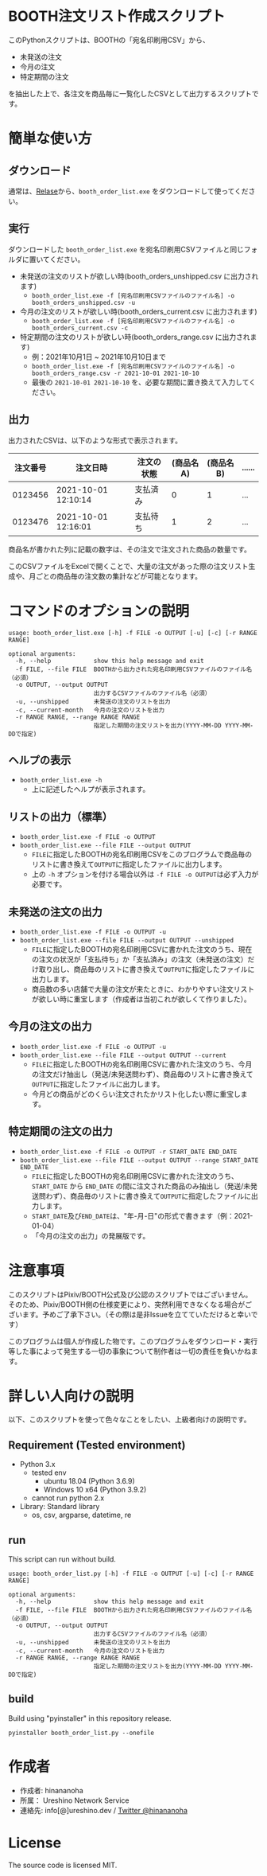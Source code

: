# BOOTH注文リスト作成スクリプト
このPythonスクリプトは、BOOTHの「宛名印刷用CSV」から、
- 未発送の注文
- 今月の注文
- 特定期間の注文

を抽出した上で、各注文を商品毎に一覧化したCSVとして出力するスクリプトです。

# 簡単な使い方
## ダウンロード
通常は、[Relase](https://github.com/hinananoha/booth-order-list/releases/latest)から、`booth_order_list.exe` をダウンロードして使ってください。

## 実行
ダウンロードした `booth_order_list.exe` を宛名印刷用CSVファイルと同じフォルダに置いてください。
- 未発送の注文のリストが欲しい時(booth_orders_unshipped.csv に出力されます)
  - `booth_order_list.exe -f [宛名印刷用CSVファイルのファイル名] -o booth_orders_unshipped.csv -u`
- 今月の注文のリストが欲しい時(booth_orders_current.csv に出力されます)
  - `booth_order_list.exe -f [宛名印刷用CSVファイルのファイル名] -o booth_orders_current.csv -c`
- 特定期間の注文のリストが欲しい時(booth_orders_range.csv に出力されます)
  - 例：2021年10月1日 ~ 2021年10月10日まで
  - `booth_order_list.exe -f [宛名印刷用CSVファイルのファイル名] -o booth_orders_range.csv -r 2021-10-01 2021-10-10`
  - 最後の `2021-10-01 2021-10-10` を、必要な期間に置き換えて入力してください。

## 出力
出力されたCSVは、以下のような形式で表示されます。

| 注文番号 | 注文日時 | 注文の状態 | (商品名A) | (商品名B) | ...... |
| ------- | ------- | ------- | ------- | ------- | ------- |
| 0123456 | 2021-10-01 12:10:14 | 支払済み | 0 | 1 | ... |
| 0123476 | 2021-10-01 12:16:01 | 支払待ち | 1 | 2 | ... |

商品名が書かれた列に記載の数字は、その注文で注文された商品の数量です。

このCSVファイルをExcelで開くことで、大量の注文があった際の注文リスト生成や、月ごとの商品毎の注文数の集計などが可能となります。

# コマンドのオプションの説明
```
usage: booth_order_list.exe [-h] -f FILE -o OUTPUT [-u] [-c] [-r RANGE RANGE]

optional arguments:
  -h, --help            show this help message and exit
  -f FILE, --file FILE  BOOTHから出力された宛名印刷用CSVファイルのファイル名（必須）
  -o OUTPUT, --output OUTPUT
                        出力するCSVファイルのファイル名（必須）
  -u, --unshipped       未発送の注文のリストを出力
  -c, --current-month   今月の注文のリストを出力
  -r RANGE RANGE, --range RANGE RANGE
                        指定した期間の注文リストを出力(YYYY-MM-DD YYYY-MM-DDで指定)
```
## ヘルプの表示
- `booth_order_list.exe -h`
  - 上に記述したヘルプが表示されます。

## リストの出力（標準）
- `booth_order_list.exe -f FILE -o OUTPUT`
- `booth_order_list.exe --file FILE --output OUTPUT`
  - `FILE`に指定したBOOTHの宛名印刷用CSVをこのプログラムで商品毎のリストに書き換えて`OUTPUT`に指定したファイルに出力します。
  - 上の `-h` オプションを付ける場合以外は `-f FILE -o OUTPUT`は必ず入力が必要です。

## 未発送の注文の出力
- `booth_order_list.exe -f FILE -o OUTPUT -u`
- `booth_order_list.exe --file FILE --output OUTPUT --unshipped`
  - `FILE`に指定したBOOTHの宛名印刷用CSVに書かれた注文のうち、現在の注文の状況が「支払待ち」か「支払済み」の注文（未発送の注文）だけ取り出し、商品毎のリストに書き換えて`OUTPUT`に指定したファイルに出力します。
  - 商品数の多い店舗で大量の注文が来たときに、わかりやすい注文リストが欲しい時に重宝します（作成者は当初これが欲しくて作りました）。

## 今月の注文の出力
- `booth_order_list.exe -f FILE -o OUTPUT -u`
- `booth_order_list.exe --file FILE --output OUTPUT --current`
  - `FILE`に指定したBOOTHの宛名印刷用CSVに書かれた注文のうち、今月の注文だけ抽出し（発送/未発送問わず）、商品毎のリストに書き換えて`OUTPUT`に指定したファイルに出力します。
  - 今月どの商品がどのくらい注文されたかリスト化したい際に重宝します。

## 特定期間の注文の出力
- `booth_order_list.exe -f FILE -o OUTPUT -r START_DATE END_DATE`
- `booth_order_list.exe --file FILE --output OUTPUT --range START_DATE END_DATE`
  - `FILE`に指定したBOOTHの宛名印刷用CSVに書かれた注文のうち、`START_DATE` から `END_DATE` の間に注文された商品のみ抽出し（発送/未発送問わず）、商品毎のリストに書き換えて`OUTPUT`に指定したファイルに出力します。
  - `START_DATE`及び`END_DATE`は、"年-月-日"の形式で書きます（例：2021-01-04）
  - 「今月の注文の出力」の発展版です。

# 注意事項
このスクリプトはPixiv/BOOTH公式及び公認のスクリプトではございません。そのため、Pixiv/BOOTH側の仕様変更により、突然利用できなくなる場合がございます。予めご了承下さい。（その際は是非Issueを立てていただけると幸いです）

このプログラムは個人が作成した物です。このプログラムをダウンロード・実行等した事によって発生する一切の事象について制作者は一切の責任を負いかねます。


# 詳しい人向けの説明
以下、このスクリプトを使って色々なことをしたい、上級者向けの説明です。

## Requirement (Tested environment)
- Python 3.x
  - tested env
    - ubuntu 18.04 (Python 3.6.9)
    - Windows 10 x64 (Python 3.9.2)
  - cannot run python 2.x
- Library: Standard library
  - os, csv, argparse, datetime, re

## run
This script can run without build.

```
usage: booth_order_list.py [-h] -f FILE -o OUTPUT [-u] [-c] [-r RANGE RANGE]

optional arguments:
  -h, --help            show this help message and exit
  -f FILE, --file FILE  BOOTHから出力された宛名印刷用CSVファイルのファイル名（必須）
  -o OUTPUT, --output OUTPUT
                        出力するCSVファイルのファイル名（必須）
  -u, --unshipped       未発送の注文のリストを出力
  -c, --current-month   今月の注文のリストを出力
  -r RANGE RANGE, --range RANGE RANGE
                        指定した期間の注文リストを出力(YYYY-MM-DD YYYY-MM-DDで指定)
```

## build
Build using "pyinstaller" in this repository release.

`pyinstaller booth_order_list.py --onefile`


# 作成者
* 作成者: hinananoha
* 所属： Ureshino Network Service
* 連絡先: info[@]ureshino.dev / [Twitter @hinananoha](https://twitter.com/hinananoha)

# License
The source code is licensed MIT.